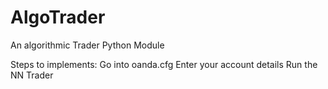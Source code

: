 # AlgoTrader
An algorithmic Trader Python Module

Steps to implements:
  Go into oanda.cfg
  Enter your account details
  Run the NN Trader
